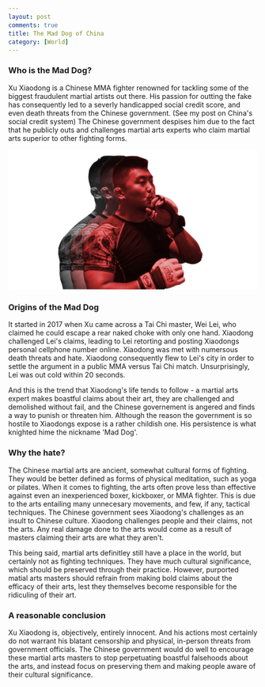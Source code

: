 ```yaml
---
layout: post
comments: true
title: The Mad Dog of China
category: [World]
---
```


### Who is the Mad Dog?
Xu Xiaodong is a Chinese MMA fighter renowned for tackling some of the biggest fraudulent martial artists out there. His passion for outting the fake has consequently led to a severly handicapped social credit score, and even death threats from the Chinese government. (See my post on China's social credit system) The Chinese government despises him due to the fact that he publicly outs and challenges martial arts experts who claim martial arts superior to other fighting forms.

![The Mad Dog himself](/assets/images/xu-xiaodong.png)

### Origins of the Mad Dog

It started in 2017 when Xu came across a Tai Chi master, Wei Lei, who claimed he could escape a rear naked choke with only one hand. Xiaodong challenged Lei's claims, leading to Lei retorting and posting Xiaodongs personal cellphone number online. Xiaodong was met with numersous death threats and hate. Xiaodong consequently flew to Lei's city in order to settle the argument in a public MMA versus Tai Chi match. Unsurprisingly, Lei was out cold within 20 seconds. 

And this is the trend that Xiaodong's life tends to follow - a martial arts expert makes boastful claims about their art, they are challenged and demolished without fail, and the Chinese governement is angered and finds a way to punish or threaten him. Although the reason the government is so hostile to Xiaodongs expose is a rather childish one. His persistence is what knighted hime the nickname 'Mad Dog'.

### Why the hate?

The Chinese martial arts are ancient, somewhat cultural forms of fighting. They would be better defined as forms of physical meditation, such as yoga or pilates. When it comes to fighting, the arts often prove less than effective against even an inexperienced boxer, kickboxer, or MMA fighter. This is due to the arts entailing many unnecesary movements, and few, if any, tactical techniques. The Chinese government sees Xiaodong's challenges as an insult to Chinese culture. Xiaodong challenges people and their claims, not the arts. Any real damage done to the arts would come as a result of masters claiming their arts are what they aren't.

This being said, martial arts definitley still have a place in the world, but certainly not as fighting techniques. They have much cultural significance, which should be preserved through their practice. However, purported matial arts masters should refrain from making bold claims about the efficacy of their arts, lest they themselves become responsible for the ridiculing of their art. 

### A reasonable conclusion

Xu Xiaodong is, objectively, entirely innocent. And his actions most certainly do not warrant his blatant censorship and physical, in-person threats from government officials. The Chinese government would do well to encourage these martial arts masters to stop perpetuating boastful falsehoods about the arts, and instead focus on preserving them and making people aware of their cultural significance.